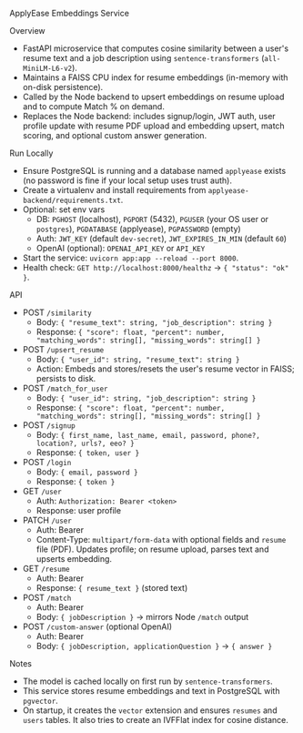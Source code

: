 ApplyEase Embeddings Service

Overview
- FastAPI microservice that computes cosine similarity between a user's resume text and a job description using `sentence-transformers` (`all-MiniLM-L6-v2`).
- Maintains a FAISS CPU index for resume embeddings (in-memory with on-disk persistence).
- Called by the Node backend to upsert embeddings on resume upload and to compute Match % on demand.
 - Replaces the Node backend: includes signup/login, JWT auth, user profile update with resume PDF upload and embedding upsert, match scoring, and optional custom answer generation.

Run Locally
- Ensure PostgreSQL is running and a database named `applyease` exists (no password is fine if your local setup uses trust auth).
- Create a virtualenv and install requirements from `applyease-backend/requirements.txt`.
- Optional: set env vars
  - DB: `PGHOST` (localhost), `PGPORT` (5432), `PGUSER` (your OS user or `postgres`), `PGDATABASE` (applyease), `PGPASSWORD` (empty)
  - Auth: `JWT_KEY` (default `dev-secret`), `JWT_EXPIRES_IN_MIN` (default `60`)
  - OpenAI (optional): `OPENAI_API_KEY` or `API_KEY`
- Start the service: `uvicorn app:app --reload --port 8000`.
- Health check: `GET http://localhost:8000/healthz` -> `{ "status": "ok" }`.

API
- POST `/similarity`
  - Body: `{ "resume_text": string, "job_description": string }`
  - Response: `{ "score": float, "percent": number, "matching_words": string[], "missing_words": string[] }`
- POST `/upsert_resume`
  - Body: `{ "user_id": string, "resume_text": string }`
  - Action: Embeds and stores/resets the user's resume vector in FAISS; persists to disk.
- POST `/match_for_user`
  - Body: `{ "user_id": string, "job_description": string }`
  - Response: `{ "score": float, "percent": number, "matching_words": string[], "missing_words": string[] }`
 - POST `/signup`
   - Body: `{ first_name, last_name, email, password, phone?, location?, urls?, eeo? }`
   - Response: `{ token, user }`
 - POST `/login`
   - Body: `{ email, password }`
   - Response: `{ token }`
 - GET `/user`
   - Auth: `Authorization: Bearer <token>`
   - Response: user profile
 - PATCH `/user`
   - Auth: Bearer
   - Content-Type: `multipart/form-data` with optional fields and `resume` file (PDF). Updates profile; on resume upload, parses text and upserts embedding.
 - GET `/resume`
   - Auth: Bearer
   - Response: `{ resume_text }` (stored text)
 - POST `/match`
   - Auth: Bearer
   - Body: `{ jobDescription }` -> mirrors Node `/match` output
 - POST `/custom-answer` (optional OpenAI)
   - Auth: Bearer
   - Body: `{ jobDescription, applicationQuestion }` -> `{ answer }`

Notes
- The model is cached locally on first run by `sentence-transformers`.
- This service stores resume embeddings and text in PostgreSQL with `pgvector`.
- On startup, it creates the `vector` extension and ensures `resumes` and `users` tables. It also tries to create an IVFFlat index for cosine distance.
